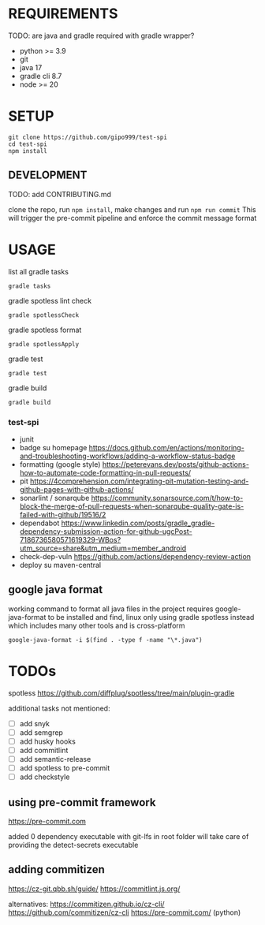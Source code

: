 # REQUIREMENTS

TODO: are java and gradle required with gradle wrapper?

- python >= 3.9
- git
- java 17
- gradle cli 8.7
- node >= 20

# SETUP

```console
git clone https://github.com/gipo999/test-spi
cd test-spi
npm install
```

## DEVELOPMENT

TODO: add CONTRIBUTING.md

clone the repo, run `npm install`, make changes and run `npm run commit`
This will trigger the pre-commit pipeline and enforce the commit message format

# USAGE

list all gradle tasks

```console
gradle tasks
```

gradle spotless lint check

```console
gradle spotlessCheck
```

gradle spotless format

```console
gradle spotlessApply
```

gradle test

```console
gradle test
```

gradle build

```console
gradle build
```

### test-spi

- junit
- badge su homepage <https://docs.github.com/en/actions/monitoring-and-troubleshooting-workflows/adding-a-workflow-status-badge>
- formatting (google style) <https://peterevans.dev/posts/github-actions-how-to-automate-code-formatting-in-pull-requests/>
- pit <https://4comprehension.com/integrating-pit-mutation-testing-and-github-pages-with-github-actions/>
- sonarlint / sonarqube <https://community.sonarsource.com/t/how-to-block-the-merge-of-pull-requests-when-sonarqube-quality-gate-is-failed-with-github/19516/2>
- dependabot <https://www.linkedin.com/posts/gradle_gradle-dependency-submission-action-for-github-ugcPost-7186736580571619329-WBos?utm_source=share&utm_medium=member_android>
- check-dep-vuln <https://github.com/actions/dependency-review-action>
- deploy su maven-central

## google java format

working command to format all java files in the project
requires google-java-format to be installed and find, linux only
using gradle spotless instead which includes many other tools and is cross-platform

```console
google-java-format -i $(find . -type f -name "\*.java")
```

# TODOs

spotless
<https://github.com/diffplug/spotless/tree/main/plugin-gradle>

additional tasks not mentioned:

- [ ] add snyk
- [ ] add semgrep
- [ ] add husky hooks
- [ ] add commitlint
- [ ] add semantic-release
- [ ] add spotless to pre-commit
- [ ] add checkstyle

## using pre-commit framework

<https://pre-commit.com>

added 0 dependency executable with git-lfs in root folder
will take care of providing the detect-secrets executable

## adding commitizen

<https://cz-git.qbb.sh/guide/>
<https://commitlint.js.org/>

alternatives:
<https://commitizen.github.io/cz-cli/>
<https://github.com/commitizen/cz-cli>
<https://pre-commit.com/> (python)
